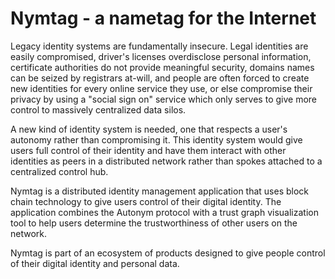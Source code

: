 # Nymtag - a nametag for the Internet

Legacy identity systems are fundamentally insecure. Legal identities are easily compromised, driver's licenses overdisclose personal information, certificate authorities do not provide meaningful security, domains names can be seized by registrars at-will, and people are often forced to create new identities for every online service they use, or else compromise their privacy by using a "social sign on" service which only serves to give more control to massively centralized data silos. 

A new kind of identity system is needed, one that respects a user's autonomy rather than compromising it. This identity system would give users full control of their identity and have them interact with other identities as peers in a distributed network rather than spokes attached to a centralized control hub. 

Nymtag is a distributed identity management application that uses block chain technology to give users control of their digital identity. The application combines the Autonym protocol with a trust graph visualization tool to help users determine the trustworthiness of other users on the network. 

Nymtag is part of an ecosystem of products designed to give people control of their digital identity and personal data.
